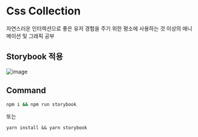 # Css Collection

자연스러운 인터렉션으로 좋은 유저 경험을 주기 위한 평소에 사용하는 것 이상의 애니메이션 및 그래픽 공부

## Storybook 적용

![image](https://user-images.githubusercontent.com/42884032/103372957-e2b7eb80-4b16-11eb-94fc-a1459210b8f7.png)

## Command

```bash
npm i && npm run storybook
```

또는

```
yarn install && yarn storybook
```
